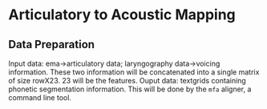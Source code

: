 # Articulatory to Acoustic Mapping
## Data Preparation
Input data: ema->articulatory data; laryngography data->voicing information. These two information will be concatenated into a single matrix of size rowX23. 23 will be the features.
Ouput data: textgrids containing phonetic segmentation information. This will be done by the ```mfa``` aligner, a command line tool.
